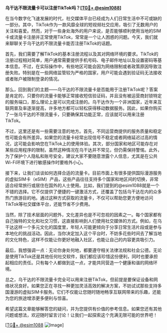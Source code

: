 **乌干达不限流量卡可以注册TikTok吗？[[TG💪+ @esim1088](https://t.me/s/esim1088)]**

在当今数字化飞速发展的时代，社交媒体平台已经成为人们日常生活中不可或缺的一部分。其中，TikTok作为一款风靡全球的短视频社交应用，吸引了无数用户的关注和喜爱。然而，对于一些身处海外的用户来说，是否能够顺利使用当地的SIM卡或流量卡注册并正常使用TikTok，常常是一个让人困惑的问题。今天，我们就来聊聊关于乌干达的不限流量卡能否注册TikTok的话题。

首先，我们需要了解TikTok的基本注册流程以及其对网络环境的要求。TikTok的注册过程相对简单，用户通常需要提供手机号码、电子邮件地址以及设置密码等基本信息。不过，在实际操作中，有些地区可能会因为网络限制或者政策原因导致注册失败。特别是在一些网络监管较为严格的国家，用户可能会遇到验证码无法接收或者账户被限制登录的情况。

那么，回到我们的主题——乌干达的不限流量卡是否能用于注册TikTok呢？答案是肯定的，只要你的流量卡能够正常接收短信验证码，并且没有被运营商封锁特定的服务端口，那么理论上是可以完成注册的。乌干达作为一个非洲国家，近年来互联网普及率逐渐提高，许多地方都可以轻松获得移动数据服务。因此，如果你购买了一张乌干达的不限流量卡，只要确保其功能正常，应该就可以用来注册TikTok。

不过，这里还是有一些需要注意的地方。首先，不同运营商提供的服务质量和稳定性可能会有所差异。如果您的流量卡经常出现信号不稳定或者网络延迟过高的情况，这可能会影响您在TikTok上的使用体验。其次，部分国家和地区可能存在对某些应用程序的限制，虽然这种情况在乌干达并不常见，但仍需保持警惕。此外，为了保护个人隐私和账号安全，建议大家不要随意泄露个人信息，尤其是在公共Wi-Fi环境下进行敏感操作时要格外小心。

接下来，让我们谈谈如何选择合适的流量卡。目前市面上有很多提供国际漫游服务的虚拟SIM卡（eSIM）产品，这些产品往往支持多个国家和地区间的切换，非常适合经常旅行或居住在国外的人士使用。比如，我们提到的@esim1088就是一个不错的选择。它不仅提供了便捷的一键激活方式，还覆盖了包括乌干达在内的众多热门旅游目的地。通过这种方式获取的流量卡，不仅可以帮助您更方便地访问TikTok等社交媒体平台，还能节省不少费用。

当然，除了技术层面的问题外，文化差异也是不可忽视的因素之一。每个国家都有自己独特的文化和社交习惯，这直接影响到人们使用社交媒体的方式。例如，在乌干达这样一个多元文化的国度里，年轻人可能更倾向于分享日常生活片段或是参与本地化的挑战活动。因此，当你决定加入这个平台时，不妨多花些时间去了解当地的文化特色，这样不仅能让你更好地融入社区，也能让自己的内容更具吸引力。

最后，我想强调一点：无论你身处何地，都要遵守相关法律法规和社会公德。无论是使用TikTok还是其他任何社交软件，我们都应该珍惜这份便利，同时也要承担起相应的责任。只有每个人都做到这一点，才能共同营造一个健康和谐的网络环境。

总之，乌干达的不限流量卡完全可以用来注册TikTok，但前提是要保证设备和网络状况良好。如果您正在寻找一种更加灵活高效的解决方案，不妨试试那些支持多国漫游的虚拟SIM卡服务。它们不仅能让您随时随地畅享互联网带来的乐趣，还能为您的旅途增添更多便利与惊喜。

希望这篇文章能够解答您的疑问，并为您提供有价值的参考信息。如果您还有其他问题或想法，欢迎随时留言讨论！让我们一起探索这个充满无限可能的世界吧！

[[TG💪+ @esim1088](https://t.me/s/esim1088) ![Image](https://i.postimg.cc/4NQfJmqS/Snipaste-2025-05-13-00-14-12.png)]